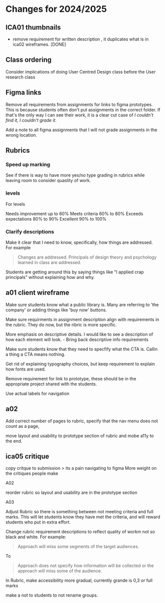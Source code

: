 # Changes for 2024/2025

## ICA01 thumbnails

- remove requirement for written description , it duplicates what is in ica02 wireframes. [DONE]

## Class ordering

Consider implications of doing User Centred Design class before the User research class

## Figma links

Remove all requirements from assignments for links to figma prototypes. This is because students often don't put assignments in the correct folder. If that's the only way I can see their work, it is a clear cut case of _I couldn't find it, I couldn't grade it_.

Add a note to all figma assignments that I will not grade assignments in the wrong location.

## Rubrics

### Speed up marking

See if there is way to have more yes/no type grading in rubrics while leaving room to consider quaslity of work.

### levels

For levels

Needs improvement up to 60%
Meets criteria 60% to 80%
Exceeds expectations 80% to 90%
Excellent 90% to 100%

### Clarify descriptions

Make it clear that I need to know, specifically, how things are addressed. For example

> Changes are addressed. Principals of design theory and psychology learned in class are addressed.

Students are getting around this by saying things like "I applied crap principals" without explaining how and why.

## a01 client wireframe

Make sure students know what a public library is. Many are referring to 'the company' or adding things like 'buy now' buttons.

Make sure requirments in assignment description align with requirements in the rubric. They do now, but the ribric is more specific.

More emphasis on descriptive details. I would like to see a description of how each element will look. - Bring back descriptive info requirements

Make sure students know that they need to specfify what the CTA is. Callin a thing a CTA means nothing.

Get rid of explaining typography choices, but keep requirement to explain how fonts are used.

Remove requirement for link to prototype, these should be in the appropriate project shared with the students.

Use actual labels for navigation

## a02

Add correct number of pages to rubric, specify that the nav menu does not count as a page,

move layout and usability to prototype section of rubric and mobe a11y to the end.

## ica05 critique

copy critque to submission > its a pain navigating to figma
More weight on the critiques people make

A02

reorder rubric so layout and usability are in the prototype section

A03

Adjust Rubric so there is something between not meeting criteria and full marks. This will let students know they have met the criteria, and will reward students who put in extra effort.

Change rubric requirement descriptions to reflect quality of workm not so black and white. For example:

> Approach will miss some segments of the target audiences.

To

> Approach does not specify how information will be collected or the approach will miss some of the audience.

In Rubric, make accessibility more gradual, currently grande is 0,3 or full marks

make a not to students to not rename groups.
